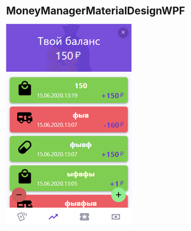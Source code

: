 # MoneyManagerMaterialDesignWPF
![Image alt](https://github.com/vadimsmerekooo/MoneyManagerMaterialDesignWPF/raw/master/Preview.png)
